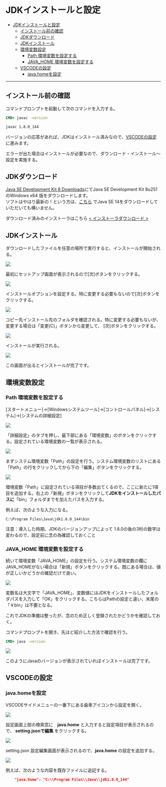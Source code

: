# JDKインストールと設定
- [JDKインストールと設定](#jdkインストールと設定)
  - [インストール前の確認](#インストール前の確認)
  - [JDKダウンロード](#jdkダウンロード)
  - [JDKインストール](#jdkインストール)
  - [環境変数設定](#環境変数設定)
    - [Path 環境変数を設定する](#path-環境変数を設定する)
    - [JAVA_HOME 環境変数を設定する](#java_home-環境変数を設定する)
  - [VSCODEの設定](#vscodeの設定)
    - [java.homeを設定](#javahomeを設定)

---
## インストール前の確認
コマンドプロンプトを起動して次のコマンドを入力する。

```cmd
CMD> javac -version

javac 1.8.0_144
```
バージョンの応答があれば、JDKはインストール済みなので、[VSCODEの設定](#VSCODEの設定)に進みます。

エラーが出た場合はインストールが必要なので、ダウンロード・インストール～設定を実施する。

## JDKダウンロード

[Java SE Development Kit 8 Downloads](https://www.oracle.com/java/technologies/javase/javase-jdk8-downloads.html)にてJava SE Development Kit 8u251のWindows x64	版をダウンロードします。<br/>
ソフトはやはり最新の！という方は、[こちら](https://www.oracle.com/java/technologies/javase-downloads.html) でJava SE 14をダウンロードしていただいても構いません。

ダウンロード済みのインストーラはこちら [&lt; インストーラダウンロード &gt;](https://dilsrv.sharepoint.com/:u:/s/2376/Efu5TujQGg1PjgaN4NUiRHwBvMar6WFMzWOpBsbDDJGiKg?e=F5hrR1)

## JDKインストール
ダウンロードしたファイルを任意の場所で実行すると、インストールが開始される。

![](https://hiszuk.github.io/prepare/20_RESTAPI/images/jdk_01.jpg)

最初にセットアップ画面が表示されるので[次]ボタンをクリックする。

![](https://hiszuk.github.io/prepare/20_RESTAPI/images/jdk_02.jpg)

インストールオプションを設定する。特に変更する必要もないので[次]ボタンをクリックする。

![](https://hiszuk.github.io/prepare/20_RESTAPI/images/jdk_03.jpg)

コピー先インストール先のフォルダを確認される。特に変更する必要もないが、変更する場合は「変更(C)」ボタンから変更して、 [次]ボタンをクリックする。

![](https://hiszuk.github.io/prepare/20_RESTAPI/images/jdk_04.jpg)

インストールが実行される。

![](https://hiszuk.github.io/prepare/20_RESTAPI/images/jdk_05.jpg)

この画面が出るとインストールが完了です。

## 環境変数設定
### Path 環境変数を設定する
[スタートメニュー]→[Windowsシステムツール]→[コントロールパネル]→[システム]→[システムの詳細設定]

![](https://hiszuk.github.io/prepare/20_RESTAPI/images/jdk_06.jpg)

「詳細設定」のタブを押し、最下部にある「環境変数」のボタンをクリックする。設定されている環境変数の一覧が表示される。

![](https://hiszuk.github.io/prepare/20_RESTAPI/images/jdk_07.jpg)

まずシステム環境変数「Path」の設定を行う。システム環境変数のリストにある「Path」の行をクリックしてから下の「編集」ボタンをクリックする。

![](https://hiszuk.github.io/prepare/20_RESTAPI/images/jdk_08.jpg)

環境変数「Path」に設定されている項目が多数出てくるので、ここに新たに1項目を追加する。右上の「新規」ボタンをクリックして**JDKをインストールしたパスに**「bin」フォルダまでを加えたパスを入力する。

例えば、次のような入力になる。
```
C:\Program Files\Java\jdk1.8.0_144\bin
```

注意：導入した時期、JDKのバージョンアップによって 1.8.0の後の3桁の数字は変わるので、設定前に念の為確認しておくこと

### JAVA_HOME 環境変数を設定する
続いて環境変数「JAVA_HOME」の設定を行う。システム環境変数の欄にJAVA_HOMEがない場合は「新規」ボタンをクリックする。既にある場合は、値が正しいかどうかの確認だけで良い。

![](https://hiszuk.github.io/prepare/20_RESTAPI/images/jdk_09.jpg)

変数名は大文字で「JAVA_HOME」、変数値にはJDKをインストールしたフォルダパスを入力して「OK」をクリックする。こちらはPathの設定と違い、末尾の「￥bin」は不要となる。

これでJDKの準備は整ったが、念のため正しく登録されたかどうかを確認しておく。

コマンドプロンプトを開き、先ほど紹介した方法で確認を行う。

```cmd
CMD> java -version
```

![](https://hiszuk.github.io/prepare/20_RESTAPI/images/jdk_10.jpg)

このようにJavaのバージョンが表示されていればインストールは完了です。


## VSCODEの設定

### java.homeを設定

VSCODEサイドメニューの一番下にある歯車アイコンから設定を開く。

![](https://hiszuk.github.io/prepare/20_RESTAPI/images/jdk_11.png)

設定画面上部の検索窓に　**java.home** と入力すると設定項目が表示されるので、 **setting.jsonで編集** をクリックする。

![](https://hiszuk.github.io/prepare/20_RESTAPI/images/jdk_12.png)

setting.json 設定編集画面が表示されるので、**java.home** の設定を追加する。

![](https://hiszuk.github.io/prepare/20_RESTAPI/images/jdk_13.png)

例えば、次のような内容を既存ファイルに追記する。
```json
    "java.home": "C:\\Program Files\\Java\\jdk1.8.0_144"
```

